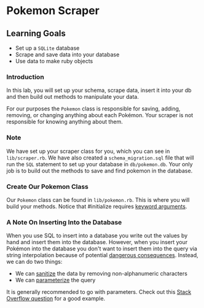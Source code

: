 # Pokemon Scraper

## Learning Goals

- Set up a `SQLite` database
- Scrape and save data into your database
- Use data to make ruby objects

### Introduction

In this lab, you will set up your schema, scrape data, insert it into your db and
then build out methods to manipulate your data.

For our purposes the `Pokemon` class is responsible for saving, adding,
removing, or changing anything about each Pokémon. Your scraper is not
responsible for knowing anything about them.

### Note

We have set up your scraper class for you, which you can see in
`lib/scraper.rb`. We have also created a `schema_migration.sql` file that will
run the `SQL` statement to set up your database in `db/pokemon.db`. Your only
job is to build out the methods to save and find pokemon in the database.

### Create Our Pokemon Class

Our `Pokemon` class can be found in `lib/pokemon.rb`.
This is where you will build your methods.
Notice that #initialize requires [keyword arguments][].  

[keyword arguments]: http://stackoverflow.com/questions/15062570/when-to-use-keyword-arguments-aka-named-parameters-in-ruby

### A Note On Inserting Into the Database

When you use SQL to insert into a database you write out the values by hand and
insert them into the database.  However, when you insert your Pokémon into the
database you don't want to insert them into the query via string interpolation
because of potential [dangerous consequences][]. Instead, we can do two things:

- We can [sanitize][] the data by removing non-alphanumeric characters
- We can [parameterize][] the query

It is generally recommended to go with parameters. Check out this [Stack Overflow
question][] for a good example.

[dangerous consequences]: http://xkcd.com/327/
[sanitize]: https://www.quora.com/What-exactly-is-data-sanitization-with-respect-to-SQL-injection
[parameterize]: https://stackoverflow.com/questions/4712037/what-is-parameterized-query
[Stack Overflow question]: http://stackoverflow.com/questions/13462112/inserting-ruby-string-into-sqlite
